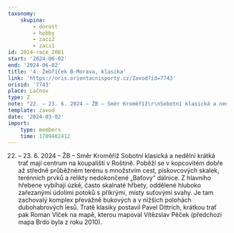 ```yaml
---
taxonomy:
    skupina:
        - dorost
        - hobby
        - zaci2
        - zaci1
id: 2024-race_2081
start: '2024-06-02'
end: '2024-06-02'
title: '4. Žebříček B-Morava, klasika'
link: 'https://oris.orientacnisporty.cz/Zavod?id=7743'
orisid: '7743'
place: Lačnov
type: Z
note: "22. – 23. 6. 2024 – ŽB – Směr Kroměříž\r\nSobotní klasická a nedělní krátká trať mají centrum na koupališti v Roštíně. Poběží se v kopcovitém dobře až středně průběžném terénu s množstvím cest, pískovcových skalek, terénních prvků a relikty nedokončené „Baťovy“ dálnice. Z hlavního hřebene vybíhají úzké, často skalnaté hřbety, oddělené hluboko zařezanými údolími potoků s příkrými, místy suťovými svahy. Je tam zachovalý komplex převážně bukových a v nižších polohách dubohabrových lesů. Tratě klasiky postavil Pavel Dittrich, krátkou trať pak Roman Vlček na mapě, kterou mapoval Vítězslav Pěček (předchozí mapa Brdo byla z roku 2010)."
template: zavod
date: '2024-03-02'
import:
    type: members
    time: 1709402412
---
```


22. – 23. 6. 2024 – ŽB – Směr Kroměříž
Sobotní klasická a nedělní krátká trať mají centrum na koupališti v Roštíně. Poběží se v kopcovitém dobře až středně průběžném terénu s množstvím cest, pískovcových skalek, terénních prvků a relikty nedokončené „Baťovy“ dálnice. Z hlavního hřebene vybíhají úzké, často skalnaté hřbety, oddělené hluboko zařezanými údolími potoků s příkrými, místy suťovými svahy. Je tam zachovalý komplex převážně bukových a v nižších polohách dubohabrových lesů. Tratě klasiky postavil Pavel Dittrich, krátkou trať pak Roman Vlček na mapě, kterou mapoval Vítězslav Pěček (předchozí mapa Brdo byla z roku 2010).
